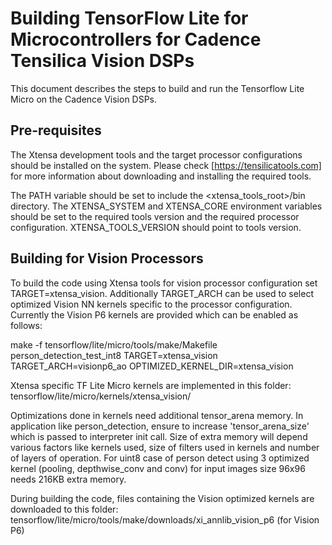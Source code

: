 # Building TensorFlow Lite for Microcontrollers for Cadence Tensilica Vision DSPs

This document describes the steps to build and run the Tensorflow Lite Micro on
the Cadence Vision DSPs.

## Pre-requisites

The Xtensa development tools and the target processor configurations should be
installed on the system. Please check [https://tensilicatools.com] for more
information about downloading and installing the required tools.

The PATH variable should be set to include the <xtensa_tools_root>/bin  
directory. The XTENSA_SYSTEM and XTENSA_CORE environment variables should
be set to the required tools version and the required processor configuration.
XTENSA_TOOLS_VERSION should point to tools version.

## Building for Vision Processors

To build the code using Xtensa tools for vision processor configuration set
TARGET=xtensa_vision. Additionally TARGET_ARCH can be used to
select optimized Vision NN kernels specific to the processor configuration.
Currently the Vision P6 kernels are provided which can be enabled as follows:

make -f tensorflow/lite/micro/tools/make/Makefile person_detection_test_int8
TARGET=xtensa_vision TARGET_ARCH=visionp6_ao OPTIMIZED_KERNEL_DIR=xtensa_vision

Xtensa specific TF Lite Micro kernels are implemented in this folder:
tensorflow/lite/micro/kernels/xtensa_vision/

Optimizations done in kernels need additional tensor_arena memory. In
application like person_detection, ensure to increase 'tensor_arena_size'
which is passed to interpreter init call. Size of extra memory will depend
various factors like kernels used, size of filters used in kernels and number of
layers of operation. For uint8 case of person detect using 3 optimized kernel
(pooling, depthwise_conv and conv) for input images size 96x96 needs 216KB extra
memory.

During building the code, files containing the Vision optimized kernels are
downloaded to this folder:
tensorflow/lite/micro/tools/make/downloads/xi_annlib_vision_p6 (for Vision P6)
